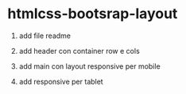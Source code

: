 htmlcss-bootsrap-layout
===

1. add file readme

2. add header con container row e cols

3. add main con layout responsive per mobile 

4. add responsive per tablet